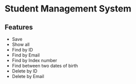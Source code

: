 # Student Management System   

## Features

- Save
- Show all
- Find by ID
- Find by Email
- Find by Index number
- Find between two dates of birth
- Delete by ID
- Delete by Email
